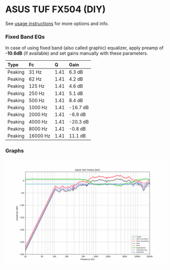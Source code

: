 # ASUS TUF FX504 (DIY)
See [usage instructions](https://github.com/jaakkopasanen/AutoEq#usage) for more options and info.

### Fixed Band EQs
In case of using fixed band (also called graphic) equalizer, apply preamp of **-10.6dB**
(if available) and set gains manually with these parameters.

| Type    | Fc       |    Q | Gain     |
|:--------|:---------|:-----|:---------|
| Peaking | 31 Hz    | 1.41 | 6.3 dB   |
| Peaking | 62 Hz    | 1.41 | 4.2 dB   |
| Peaking | 125 Hz   | 1.41 | 4.6 dB   |
| Peaking | 250 Hz   | 1.41 | 5.1 dB   |
| Peaking | 500 Hz   | 1.41 | 8.4 dB   |
| Peaking | 1000 Hz  | 1.41 | -16.7 dB |
| Peaking | 2000 Hz  | 1.41 | -6.9 dB  |
| Peaking | 4000 Hz  | 1.41 | -20.3 dB |
| Peaking | 8000 Hz  | 1.41 | -0.8 dB  |
| Peaking | 16000 Hz | 1.41 | 11.1 dB  |

### Graphs
![](./ASUS%20TUF%20FX504%20(DIY).png)